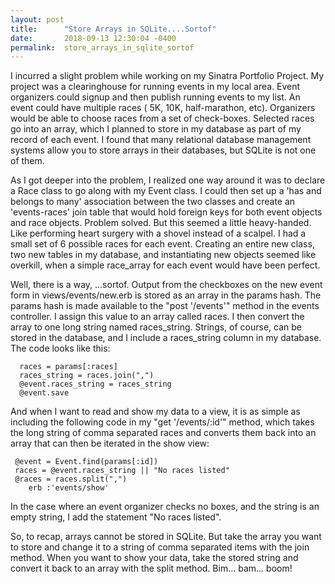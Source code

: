 ```yaml
---
layout: post
title:      "Store Arrays in SQLite....Sortof"
date:       2018-09-13 12:30:04 -0400
permalink:  store_arrays_in_sqlite_sortof
---
```



I incurred a slight problem while working on my Sinatra Portfolio Project. My project was a clearinghouse for running events in my local area. Event organizers could signup and then publish running events to my list. An event could have multiple races ( 5K, 10K, half-marathon, etc). Organizers would be able to choose races from a set of check-boxes. Selected races go into an array, which I planned to store in my database as part of my record of each event. I found that many relational database management systems allow you to store arrays in their databases, but SQLite is not one of them. 

As I got deeper into the problem, I realized one way around it was to declare a Race class to go along with my Event class. I could then set up a 'has and belongs to many' association between the two classes and create an 'events-races' join table that would hold foreign keys for both event objects and race objects. Problem solved. But this seemed a little heavy-handed. Like performing heart surgery with a shovel instead of a scalpel. I had a small set of 6 possible races for each event. Creating an entire new class, two new tables in my database, and instantiating new objects seemed like overkill, when a simple race_array for each event would have been perfect.

Well, there is a way, ...sortof. Output from the checkboxes on the new event form in views/events/new.erb is stored as an array in the params hash. The params hash is made available to the  "post  '/events'" method in the events controller. I assign this value to an array called races. I then convert the array to one long string named races_string. Strings, of course, can be stored in the database, and I include a races_string column in my database. The code looks like this:

```
  races = params[:races]
  races_string = races.join(",")
  @event.races_string = races_string
  @event.save
```

And when I want to read and show my data to a view, it is as simple as including the following code in my "get '/events/:id'" method, which takes the long string of comma separated races and converts them back into an array that can then be iterated in the show view:

	 @event = Event.find(params[:id]) 
	 races = @event.races_string || "No races listed"
	 @races = races.split(",")		
		erb :'events/show'
		
In the case where an event organizer checks no boxes, and the string is an empty string, I add the statement "No races listed".

So, to recap, arrays cannot be stored in SQLite. But take the array you want to store and change it to a string of comma separated items with the join method. When you want to show your data, take the stored string and convert it back to an array with the split method. Bim... bam... boom!
		
		
		
		

